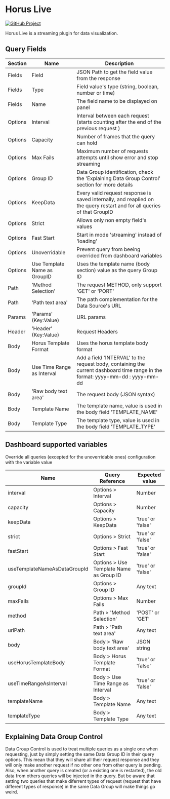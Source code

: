# Horus Live

[![GitHub Project](https://img.shields.io/badge/GitHub-100000?style=for-the-badge&logo=github&logoColor=white)][1]

[1]: https://github.com/fernandotsda/Grafana-Horus-Live

Horus Live is a streaming plugin for data visualization.

## Query Fields

| Section | Name                         | Description                                                                                                                    |
| ------- | ---------------------------- | ------------------------------------------------------------------------------------------------------------------------------ |
| Fields  | Field                        | JSON Path to get the field value from the response                                                                             |
| Fields  | Type                         | Field value's type (string, boolean, number or time)                                                                           |
| Fields  | Name                         | The field name to be displayed on panel                                                                                        |
| Options | Interval                     | Interval between each request (starts counting after the end of the previous request )                                         |
| Options | Capacity                     | Number of frames that the query can hold                                                                                       |
| Options | Max Fails                    | Maximum number of requests attempts until show error and stop streaming                                                        |
| Options | Group ID                     | Data Group identification, check the 'Explaining Data Group Control' section for more details                                  |
| Options | KeepData                     | Every valid request response is saved internally, and reaplied on the query restart and for all queries of that GroupID        |
| Options | Strict                       | Allows only non empty field's values                                                                                           |
| Options | Fast Start                   | Start in mode 'streaming' instead of 'loading'                                                                                 |
| Options | Unoverridable                | Prevent query from beeing overrided from dashboard variables                                                                   |
| Options | Use Template Name as GroupID | Uses the template name (body section) value as the query Group ID                                                              |
| Path    | 'Method Selection'           | The request METHOD, only support 'GET' or 'PORT'                                                                               |
| Path    | 'Path text area'             | The path complementation for the Data Source's URL                                                                             |
| Params  | 'Params' (Key:Value)         | URL params                                                                                                                     |
| Header  | 'Header' (Key:Value)         | Request Headers                                                                                                                |
| Body    | Horus Template Format        | Uses the horus template body format                                                                                            |
| Body    | Use Time Range as Interval   | Add a field 'INTERVAL' to the request body, containing the current dashboard time range in the format: yyyy-mm-dd : yyyy-mm-dd |
| Body    | 'Raw body text area'         | The request body (JSON syntax)                                                                                                 |
| Body    | Template Name                | The template name, value is used in the body field 'TEMPLATE_NAME'                                                             |
| Body    | Template Type                | The template type, value is used in the body field 'TEMPLATE_TYPE'                                                             |

## Dashboard supported variables

Override all queries (excepted for the unoverridable ones) configuration with the variable value

| Name                         | Query Reference                         | Expected value    |
| ---------------------------- | --------------------------------------- | ----------------- |
| interval                     | Options > Interval                      | Number            |
| capacity                     | Options > Capacity                      | Number            |
| keepData                     | Options > KeepData                      | 'true' or 'false' |
| strict                       | Options > Strict                        | 'true' or 'false' |
| fastStart                    | Options > Fast Start                    | 'true' or 'false' |
| useTemplateNameAsDataGroupId | Options > Use Template Name as Group ID | 'true' or 'false' |
| groupId                      | Options > Group ID                      | Any text          |
| maxFails                     | Options > Max Fails                     | Number            |
| method                       | Path > 'Method Selection'               | 'POST' or 'GET'   |
| urlPath                      | Path > 'Path text area'                 | Any text          |
| body                         | Body > 'Raw body text area'             | JSON string       |
| useHorusTemplateBody         | Body > Horus Template Format            | 'true' or 'false' |
| useTimeRangeAsInterval       | Body > Use Time Range as Interval       | 'true' or 'false' |
| templateName                 | Body > Template Name                    | Any text          |
| templateType                 | Body > Template Type                    | Any text          |

## Explaining Data Group Control

Data Group Control is used to treat multiple queries as a single one when requesting, just by simply setting the same Data Group ID in their query options. This mean that they will share all their request response and they will
only make another request if no other one from other query is pending. Also, when another query is created (or a existing one is restarted), the old data from others queries
will be injected in the query. But be aware that setting two queries that make diferrent types of request (request that have different types of response) in the same Data Group will make things go weird.
